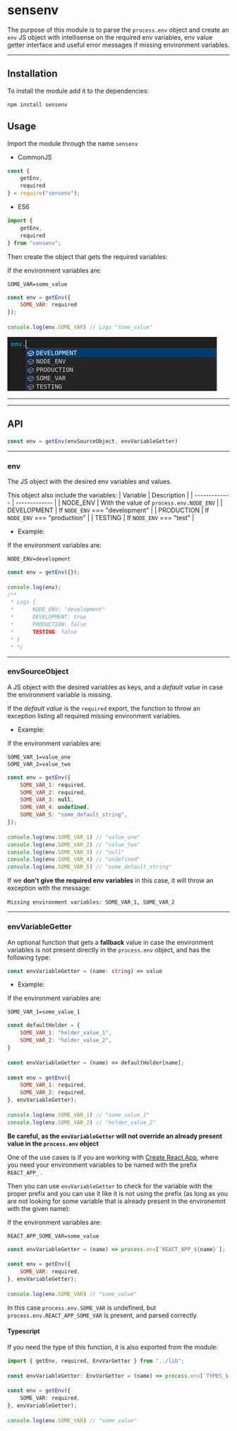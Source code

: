 # sensenv

The purpose of this module is to parse the `process.env` object and create an `env` JS object with intellisense on the required env variables, env value getter interface and useful error messages if missing environment variables.

---

## Installation

To install the module add it to the dependencies:

```
npm install sensenv
```

## Usage

Import the module through the name `sensenv`

* CommonJS

```js
const {
    getEnv,
    required
} = require("sensenv");
```

* ES6

```js
import {
    getEnv,
    required
} from "sensenv";
```

Then create the object that gets the required variables:

If the environment variables are:

```
SOME_VAR=some_value
```

```js
const env = getEnv({
    SOME_VAR: required
});

console.log(env.SOME_VAR) // Logs "some_value"
```

![intellisense](./assets/intellisense.png)

---
---

## API

```js
const env = getEnv(envSourceObject, envVariableGetter)
```

---

### env

The JS object with the desired env variables and values.

This object also include the variables:
| Variable      | Description   |
| ------------- | ------------- |
| NODE_ENV      | With the value of `process.env.NODE_ENV` |
| DEVELOPMENT   | If `NODE_ENV` === "development"   |
| PRODUCTION    | If `NODE_ENV` === "production"    |
| TESTING       | If `NODE_ENV` === "test"  |

* Example:  

If the environment variables are:

```
NODE_ENV=development
```

```js
const env = getEnv({});

console.log(env);
/**
 * Logs {
 *      NODE_ENV: "development"
 *      DEVELOPMENT: true
 *      PRODUCTION: false
 *      TESTING: false
 * }
 * */
```

---

### envSourceObject

A JS object with the desired variables as keys, and a *default value* in case the environment variable is missing.

If the *default value* is the `required` export, the function to throw an exception listing all required missing environment variables.

* Example:

If the environment variables are:

```
SOME_VAR_1=value_one
SOME_VAR_2=value_two
```

```js
const env = getEnv({
    SOME_VAR_1: required,
    SOME_VAR_2: required,
    SOME_VAR_3: null,
    SOME_VAR_4: undefined,
    SOME_VAR_5: "some_default_string",
});

console.log(env.SOME_VAR_1) // "value_one"
console.log(env.SOME_VAR_2) // "value_two"
console.log(env.SOME_VAR_3) // "null"
console.log(env.SOME_VAR_4) // "undefined"
console.log(env.SOME_VAR_5) // "some_default_string"
```

If we **don't give the required env variables** in this case, it will throw an exception with the message:

 `Missing environment variables: SOME_VAR_1, SOME_VAR_2`

---

### envVariableGetter

An optional function that gets a **fallback** value in case the environment variables is not present directly in the `process.env` object, and has the following type:

```ts
const envVariableGetter = (name: string) => value
```

* Example:

If the environment variables are:

```
SOME_VAR_1=some_value_1
```

```js
const defaultHolder = {
    SOME_VAR_1: "holder_value_1",
    SOME_VAR_2: "holder_value_2",
}

const envVariableGetter = (name) => defaultHolder[name];

const env = getEnv({
    SOME_VAR_1: required,
    SOME_VAR_2: required,
}, envVariableGetter);

console.log(env.SOME_VAR_1) // "some_value_1"
console.log(env.SOME_VAR_2) // "holder_value_2"
```

**Be careful, as the `envVariableGetter` will not override an already present value in the `process.env` object**

One of the use cases is if you are working with [Create React App](https://create-react-app.dev/), where you need your environment variables to be named with the prefix `REACT_APP_` .

Then you can use `envVariableGetter` to check for the variable with the proper prefix and you can use it like it is not using the prefix (as long as you are not looking for some variable that is already present in the environemnt with the given name):

If the environment variables are:

```
REACT_APP_SOME_VAR=some_value
```

```js
const envVariableGetter = (name) => process.env[`REACT_APP_${name}`];

const env = getEnv({
    SOME_VAR: required,
}, envVariableGetter);

console.log(env.SOME_VAR) // "some_value"
```

In this case `process.env.SOME_VAR` is undefined, but `process.env.REACT_APP_SOME_VAR` is present, and parsed correctly.

#### Typescript

If you need the type of this function, it is also exported from the module:

```ts
import { getEnv, required, EnvVarGetter } from "../lib";

const envVariableGetter: EnvVarGetter = (name) => process.env[`TYPES_${name}`];

const env = getEnv({
    SOME_VAR: required,
}, envVariableGetter);

console.log(env.SOME_VAR) // "some_value"
```
